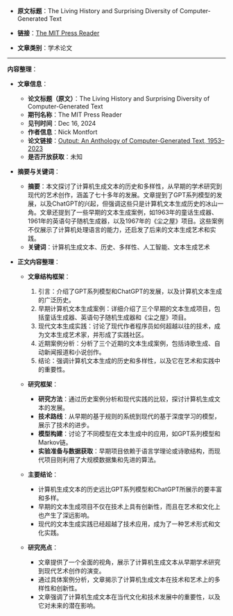 
- **原文标题**：The Living History and Surprising Diversity of Computer-Generated Text
- **链接**：[The MIT Press Reader](https://thereader.mitpress.mit.edu/the-living-history-and-surprising-diversity-of-computer-generated-text/)

- **文章类别**：学术论文

---
**内容整理**：
- **文章信息**：
  - **论文标题（原文）**：The Living History and Surprising Diversity of Computer-Generated Text
  - **期刊名称**：The MIT Press Reader
  - **见刊时间**：Dec 16, 2024
  - **作者信息**：Nick Montfort
  - **论文链接**：[Output: An Anthology of Computer-Generated Text, 1953–2023](https://mitpress.mit.edu/9780262549813/output/)
  - **是否开放获取**：未知

- **摘要与关键词**：
  - **摘要**：本文探讨了计算机生成文本的历史和多样性，从早期的学术研究到现代的艺术创作，涵盖了七十多年的发展。文章提到了GPT系列模型的发展，以及ChatGPT的兴起，但强调这些只是计算机文本生成历史的冰山一角。文章还提到了一些早期的文本生成案例，如1963年的童话生成器、1961年的英语句子随机生成器，以及1967年的《尘之屋》项目。这些案例不仅展示了计算机处理语言的能力，还启发了后来的文本生成艺术和实践。
  - **关键词**：计算机生成文本、历史、多样性、人工智能、文本生成艺术

- **正文内容整理**：
  - **文章结构框架**：
    1. 引言：介绍了GPT系列模型和ChatGPT的发展，以及计算机文本生成的广泛历史。
    2. 早期计算机文本生成案例：详细介绍了三个早期的文本生成项目，包括童话生成器、英语句子随机生成器和《尘之屋》项目。
    3. 现代文本生成实践：讨论了现代作者程序员如何超越以往的技术，成为文本生成艺术家，并形成了实践社区。
    4. 近期案例分析：分析了三个近期的文本生成案例，包括诗歌生成、自动新闻报道和小说创作。
    5. 结论：强调计算机文本生成的历史和多样性，以及它在艺术和实践中的重要性。

  - **研究框架**：
    - **研究方法**：通过历史案例分析和现代实践的比较，探讨计算机生成文本的发展。
    - **技术路线**：从早期的基于规则的系统到现代的基于深度学习的模型，展示了技术的进步。
    - **模型构建**：讨论了不同模型在文本生成中的应用，如GPT系列模型和Markov链。
    - **实验准备与数据获取**：早期项目依赖于语言学理论或诗歌结构，而现代项目则利用了大规模数据集和先进的算法。

  - **主要结论**：
    - 计算机生成文本的历史远比GPT系列模型和ChatGPT所展示的要丰富和多样。
    - 早期的文本生成项目不仅在技术上具有创新性，而且在艺术和文化上也产生了深远影响。
    - 现代的文本生成实践已经超越了技术应用，成为了一种艺术形式和文化实践。

  - **研究亮点**：
    - 文章提供了一个全面的视角，展示了计算机生成文本从早期学术研究到现代艺术创作的演变。
    - 通过具体案例分析，文章揭示了计算机生成文本在技术和艺术上的多样性和创新性。
    - 文章强调了计算机生成文本在当代文化和技术发展中的重要性，以及它对未来的潜在影响。